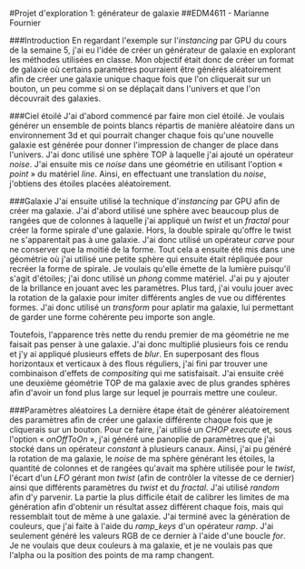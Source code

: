 #Projet d'exploration 1: générateur de galaxie
##EDM4611 - Marianne Fournier

###Introduction
En regardant l'exemple sur l'*instancing* par GPU du cours de la semaine 5, j'ai eu l'idée de créer un générateur de galaxie en explorant les méthodes utilisées en classe. Mon objectif était donc de créer un format de galaxie où certains paramètres pourraient être générés aléatoirement afin de créer une galaxie unique chaque fois que l'on cliquerait sur un bouton, un peu comme si on se déplaçait dans l'univers et que l'on découvrait des galaxies.

###Ciel étoilé
J'ai d'abord commencé par faire mon ciel étoilé. Je voulais générer un ensemble de points blancs répartis de manière aléatoire dans un environnement 3d et qui pourrait changer chaque fois qu'une nouvelle galaxie est générée pour donner l'impression de changer de place dans l'univers. J'ai donc utilisé une sphère TOP à laquelle j'ai ajouté un opérateur *noise*. J'ai ensuite mis ce *noise* dans une géométrie en utilisant l'option « *point* » du matériel *line*. Ainsi, en effectuant une translation du *noise*, j'obtiens des étoiles placées aléatoirement.

###Galaxie
J'ai ensuite utilisé la technique d'*instancing* par GPU afin de créer ma galaxie. J'ai d'abord utilisé une sphère avec beaucoup plus de rangées que de colonnes à laquelle j'ai appliqué un *twist* et un *fractal* pour créer la forme spirale d'une galaxie. Hors, la double spirale qu'offre le twist ne s'apparentait pas à une galaxie. J'ai donc utilisé un opérateur *carve* pour ne conserver que la moitié de la forme. Tout cela a ensuite été mis dans une géométrie où j'ai utilisé une petite sphère qui ensuite était répliquée pour recréer la forme de spirale. Je voulais qu'elle émette de la lumière puisqu'il s'agit d'étoiles; j'ai donc utilisé un *phong* comme matériel. J'ai pu y ajouter de la brillance en jouant avec les paramètres. Plus tard, j'ai voulu jouer avec la rotation de la galaxie pour imiter différents angles de vue ou différentes formes. J'ai donc utilisé un *transform* pour aplatir ma galaxie, lui permettant de garder une forme cohérente peu importe son angle.

Toutefois, l'apparence très nette du rendu premier de ma géométrie ne me faisait pas penser à une galaxie. J'ai donc multiplié plusieurs fois ce rendu et j'y ai appliqué plusieurs effets de *blur*. En superposant des flous horizontaux et verticaux à des flous réguliers, j'ai fini par trouver une combinaison d'effets de *compositing* qui me satisfaisait. J'ai ensuite créé une deuxième géométrie TOP de ma galaxie avec de plus grandes sphères afin d'avoir un fond plus large sur lequel je pourrais mettre une couleur.

###Paramètres aléatoires
La dernière étape était de générer aléatoirement des paramètres afin de créer une galaxie différente chaque fois que je cliquerais sur un bouton. Pour ce faire, j'ai utilisé un *CHOP execute* et, sous l'option « *onOffToOn* », j'ai généré une panoplie de paramètres que j'ai stocké dans un opérateur *constant* à plusieurs canaux. Ainsi, j'ai pu généré la rotation de ma galaxie, le *noise* de ma sphère générant les étoiles, la quantité de colonnes et de rangées qu'avait ma sphère utilisée pour le *twist*, l'écart d'un *LFO* gérant mon *twist* (afin de contrôler la vitesse de ce dernier) ainsi que différents paramètres du *twist* et du *fractal*. J'ai utilisé *random* afin d'y parvenir. La partie la plus difficile était de calibrer les limites de ma génération afin d'obtenir un résultat assez différent chaque fois, mais qui ressemblait tout de même à une galaxie. J'ai terminé avec la génération de couleurs, que j'ai faite à l'aide du *ramp_keys* d'un opérateur *ramp*. J'ai seulement généré les valeurs RGB de ce dernier à l'aide d'une boucle *for*. Je ne voulais que deux couleurs à ma galaxie, et je ne voulais pas que l'alpha ou la position des points de ma ramp changent.
